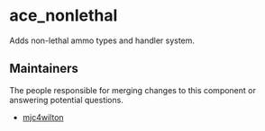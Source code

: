 ace_nonlethal
===========

Adds non-lethal ammo types and handler system.


## Maintainers

The people responsible for merging changes to this component or answering potential questions.

- [mjc4wilton](https://github.com/mjc4wilton)
